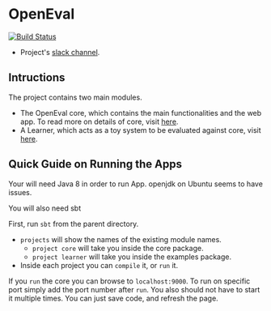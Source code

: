 # OpenEval 

[![Build Status](https://semaphoreci.com/api/v1/projects/4f27c2b5-9ce3-4fca-95a1-064b60600f44/589884/badge.svg)](https://semaphoreci.com/danyaljj/open-eval)

- Project's [slack channel](https://cogcomp.slack.com/messages/open-eval/).

## Intructions 
The project contains two main modules. 

 - The OpenEval core, which contains the main functionalities and the web app. To read more on details of core, visit [here](core/). 
 - A Learner, which acts as a toy system to be evaluated against core, visit [here](learner/). 

## Quick Guide on Running the Apps
Your will need Java 8 in order to run App. openjdk on Ubuntu seems to have issues.

You will also need sbt

First, run `sbt` from the parent directory. 

- `projects` will show the names of the existing module names. 
    - `project core` will take you inside the core package.  
    -  `project learner` will take you inside the examples package.
- Inside each project you can `compile` it, or `run` it. 

If you `run` the core you can browse to `localhost:9000`. To run on specific port simply add the port number after `run`. 
You also should not have to start it multiple times. You can just save code, and refresh the page.
